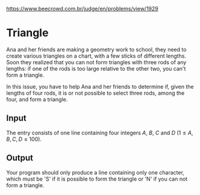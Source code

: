 https://www.beecrowd.com.br/judge/en/problems/view/1929

# Triangle

Ana and her friends are making a geometry work to school, they need to create
various triangles on a chart, with a few sticks of different lengths. Soon they
realized that you can not form triangles with three rods of any lengths: if one
of the rods is too large relative to the other two, you can't form a triangle.

In this issue, you have to help Ana and her friends to determine if, given the
lengths of four rods, it is or not possible to select three rods, among the
four, and form a triangle.

## Input

The entry consists of one line containing four integers $A$, $B$, $C$ and $D$
($1 \leq A, B, C, D \leq 100$).

## Output

Your program should only produce a line containing only one character, which
must be 'S' if it is possible to form the triangle or 'N' if you can not form
a triangle.
